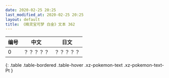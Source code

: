 ```yaml
---
date: 2020-02-25 20:25
last_modified_at: 2020-02-25 20:25
layout: default
title: 《精灵宝可梦 白金》文本 362
---
```

| 编号 | 中文 | 日文 |
| ---- | ---- | ---- |
| 0 | ？？？？？ | ？？？？？ |
{: .table .table-bordered .table-hover .xz-pokemon-text .xz-pokemon-text-Pt }